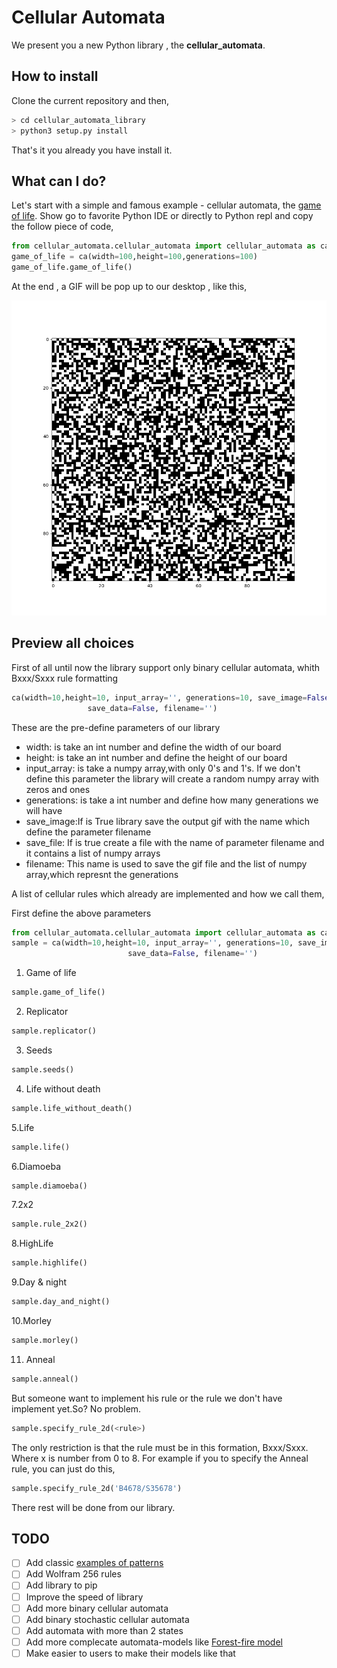 # Cellular Automata

We present you a new Python library , the **cellular_automata**.

## How to install

Clone the current repository and then,

```bash
> cd cellular_automata_library
> python3 setup.py install
```

That's it you already you have install it.

## What can I do?

Let's start with a simple and famous example - cellular automata,
the [game of life](https://en.wikipedia.org/wiki/Conway%27s_Game_of_Life).
  Show go to favorite Python IDE or directly to Python repl and copy the follow piece of code,

```python
from cellular_automata.cellular_automata import cellular_automata as ca
game_of_life = ca(width=100,height=100,generations=100)
game_of_life.game_of_life()
```

At the end , a GIF will be pop up to our desktop , like this,

 ![Scheme](resources/game_of_life.gif)


## Preview all choices

First of all until now the library support only binary cellular automata,
 whith Bxxx/Sxxx rule formatting

```python
ca(width=10,height=10, input_array='', generations=10, save_image=False,
                 save_data=False, filename='')
```
These are the pre-define parameters of our library

* width: is take an int number and define the width of our board
* height: is take an int number and define the height of our board
* input_array: is take a numpy array,with only 0's and 1's. If we don't
define this parameter the library will create a random numpy array with zeros and ones
* generations: is take a int number and define how many generations we will have
* save_image:If is True library save the output gif with the name which define the parameter filename
* save_file: If is true create a file with the name of parameter filename and it contains a list of numpy arrays
* filename: This name is used to save the gif file and the list of numpy array,which represnt the generations


A list of cellular rules which already are implemented and how we call them,

First define the above parameters

```python
from cellular_automata.cellular_automata import cellular_automata as ca
sample = ca(width=10,height=10, input_array='', generations=10, save_image=False,
                          save_data=False, filename='')
```

1. Game of life
```python
sample.game_of_life()
```
2. Replicator
```python
sample.replicator()
```
3. Seeds
```python
sample.seeds()
```
4. Life without death
```python
sample.life_without_death()
```
5.Life
```python
sample.life()
```
6.Diamoeba
```python
sample.diamoeba()
```
7.2x2
```python
sample.rule_2x2()
```
8.HighLife
```python
sample.highlife()
```
9.Day & night
```python
sample.day_and_night()
```
10.Morley
```python
sample.morley()
```
11. Anneal
```python
sample.anneal()
```

But someone want to implement his rule or the rule we don't have implement yet.So? No problem.

```python
sample.specify_rule_2d(<rule>)
```
The only restriction is that the rule must be in this formation, Bxxx/Sxxx. Where x is number from 0 to 8.
For example if you to specify the Anneal rule, you can just do this,
```python
sample.specify_rule_2d('B4678/S35678')
```
There rest will be done from our library.



## TODO
- [ ] Add classic [examples of patterns](https://en.wikipedia.org/wiki/Conway%27s_Game_of_Life)
- [ ] Add Wolfram 256 rules
- [ ] Add library to pip
- [ ] Improve the speed of library
- [ ] Add more binary cellular automata
- [ ] Add binary stochastic cellular automata
- [ ] Add automata with more than 2 states
- [ ] Add more complecate automata-models like [Forest-fire model](https://en.wikipedia.org/wiki/Forest-fire_model)
- [ ] Make easier to users to make their models like that